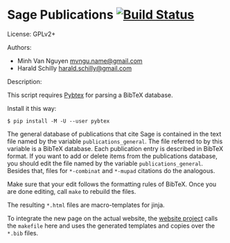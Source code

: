 # Sage Publications [![Build Status](https://travis-ci.org/sagemath/publications.svg?branch=master)](https://travis-ci.org/sagemath/publications)


License: GPLv2+

Authors:
* Minh Van Nguyen <mvngu.name@gmail.com>
* Harald Schilly <harald.schilly@gmail.com>

Description:

This script requires [Pybtex](https://launchpad.net/pybtex)
for parsing a BibTeX database.

Install it this way:

    $ pip install -M -U --user pybtex

The general database of publications that cite Sage is contained in the
text file named by the variable `publications_general`.
The file referred to by this variable is a BibTeX database.
Each publication entry is described in BibTeX format.
If you want to add or delete items from the publications database,
you should edit the file named by the variable `publications_general`.
Besides that,
files for `*-combinat` and `*-mupad` citations do the analogous.

Make sure that your edit follows the formatting rules of BibTeX.
Once you are done editing, call `make` to rebuild the files.

The resulting `*.html` files are macro-templates for jinja. 

To integrate the new page on the actual website,
the [website project](http://www.github.com/sagemath/website)
calls the `makefile` here and
uses the generated templates and copies over the `*.bib` files.


